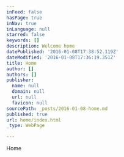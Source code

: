```yaml
---
inFeed: false
hasPage: true
inNav: true
inLanguage: null
starred: false
keywords: []
description: Welcome home
datePublished: '2016-01-08T17:38:52.119Z'
dateModified: '2016-01-08T17:36:19.351Z'
title: Home
author: []
authors: []
publisher:
  name: null
  domain: null
  url: null
  favicon: null
sourcePath: _posts/2016-01-08-home.md
published: true
url: home/index.html
_type: WebPage

---
```

Home
